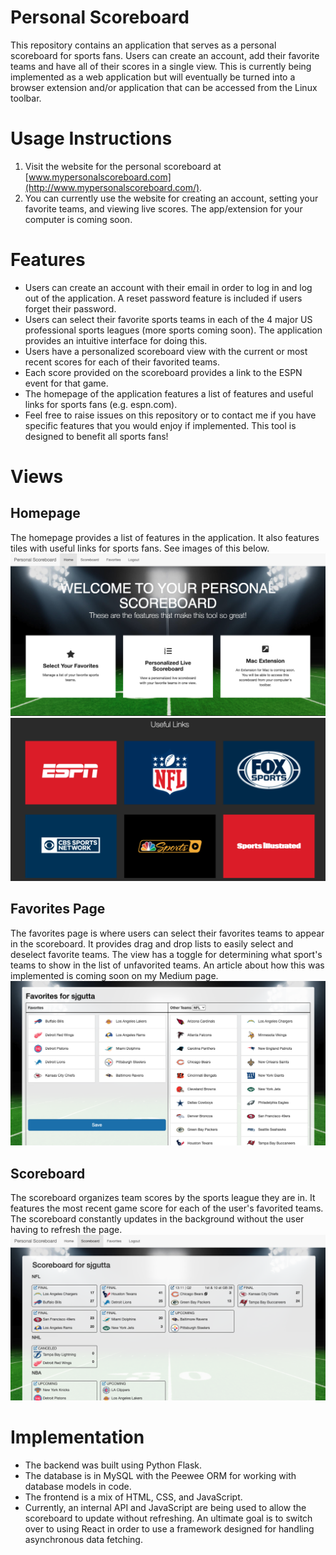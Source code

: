 # Personal Scoreboard
This repository contains an application that serves as a personal scoreboard for sports fans. Users can create an account, add their favorite teams and have all of their scores in a single view. This is currently being implemented as a web application but will eventually be turned into a browser extension and/or application that can be accessed from the Linux toolbar.

# Usage Instructions
1. Visit the website for the personal scoreboard at [www.mypersonalscoreboard.com](http://www.mypersonalscoreboard.com/).
2. You can currently use the website for creating an account, setting your favorite teams, and viewing live scores. The app/extension for your computer is coming soon.

# Features
* Users can create an account with their email in order to log in and log out of the application. A reset password feature is included if users forget their password.
* Users can select their favorite sports teams in each of the 4 major US professional sports leagues (more sports coming soon). The application provides an intuitive interface for doing this.
* Users have a personalized scoreboard view with the current or most recent scores for each of their favorited teams.
* Each score provided on the scoreboard provides a link to the ESPN event for that game.
* The homepage of the application features a list of features and useful links for sports fans (e.g. espn.com).
* Feel free to raise issues on this repository or to contact me if you have specific features that you would enjoy if implemented. This tool is designed to benefit all sports fans!

# Views
## Homepage
The homepage provides a list of features in the application. It also features tiles with useful links for sports fans. See images of this below.
![alt text](readme-images/homepage1.png)
![alt text](readme-images/homepage2.png)
## Favorites Page
The favorites page is where users can select their favorites teams to appear in the scoreboard. It provides drag and drop lists to easily select and deselect favorite teams. The view has a toggle for determining what sport's teams to show in the list of unfavorited teams. An article about how this was implemented is coming soon on my Medium page.
![alt text](readme-images/favorites.png)
## Scoreboard
The scoreboard organizes team scores by the sports league they are in. It features the most recent game score for each of the user's favorited teams. The scoreboard constantly updates in the background without the user having to refresh the page.
![alt text](readme-images/scoreboard.png)

# Implementation
* The backend was built using Python Flask.
* The database is in MySQL with the Peewee ORM for working with database models in code.
* The frontend is a mix of HTML, CSS, and JavaScript.
* Currently, an internal API and JavaScript are being used to allow the scoreboard to update without refreshing. An ultimate goal is to switch over to using React in order to use a framework designed for handling asynchronous data fetching.